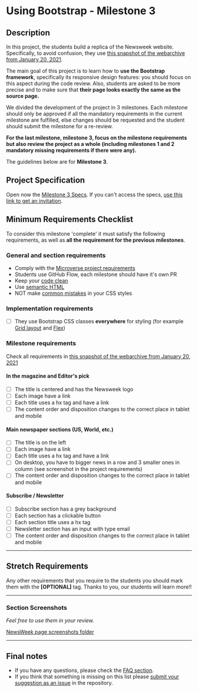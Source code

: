 # Using Bootstrap - Milestone 3
## Description

In this project, the students build a replica of the Newsweek website. Specifically, to avoid confusion, they use [this snapshot of the webarchive from January 20, 2021](https://web.archive.org/web/20210120125445/https://www.newsweek.com/).

The main goal of this project is to learn how to **use the Bootstrap framework**, specifically its responsive design features: you should focus on this aspect during the code review. Also, students are asked to be more precise and to make sure that **their page looks exactly the same as the source page.**

We divided the development of the project in 3 milestones.
Each milestone should only be approved if all the mandatory requirements in the current milestone are fulfilled, else changes should be requested and the student should submit the milestone for a re-review.

**For the last milestone, milestone 3, focus on the milestone requirements but also review the project as a whole (including milestones 1 and 2 mandatory missing requirements if there were any).**


The guidelines below are for **Milestone 3**. 

## Project Specification

Open now the [Milestone 3 Specs](https://microverse.pathwright.com/library/new-technical-curriculum/177956/path/step/104328878/). If you can't access the specs, [use this link to get an invitation](https://microverse.pathwright.com/library/new-technical-curriculum/register/177956/?ic=eyJ0eXAiOiJKV1QiLCJhbGciOiJIUzI1NiJ9.eyJpbnZpdGVfdHlwZSI6MSwic2Nob29sX2lkIjoxMzU3NCwic2VuZGVyX2lkIjo5NDMwNjIsIm9mZmVyaW5nX2lkIjoxNzc5NTYsInJvbGUiOjV9.gAwgRhS7qlwhDf0b6Q53A1tdSRPSbubfxUPGohDrO1E).


## Minimum Requirements Checklist

To consider this milestone 'complete' it must satisfy the following requirements, as well as **all the requirement for the previous milestones**.

### General and section requirements
- Comply with the [Microverse project requirements](https://microverse.zendesk.com/hc/en-us/articles/360057489093-General-Requirements-for-Microverse-Projects)
- Students use GitHub Flow, each milestone should have it's own PR
- Keep your [code clean](https://www.w3schools.com/html/html5_syntax.asp)
- Use [semantic HTML](https://www.w3schools.com/html/html5_semantic_elements.asp)
- NOT make [common mistakes](https://speckyboy.com/good-bad-css-practices) in your CSS styles

### Implementation requirements

- [ ] They use Bootstrap CSS classes **everywhere** for styling (for example [Grid layout](https://getbootstrap.com/docs/4.3/layout/overview/) and [Flex](https://getbootstrap.com/docs/4.3/layout/utilities-for-layout/#flexbox-options))

### Milestone requirements
Check all requirements in [this snapshot of the webarchive from January 20, 2021](https://web.archive.org/web/20210120125445/https://www.newsweek.com/)

#### In the magazine and Editor's pick
- [ ] The title is centered and has the Newsweek logo
- [ ] Each image have a link
- [ ] Each title uses a hx tag and have a link
- [ ] The content order and disposition changes to the correct place in tablet and mobile

#### Main newspaper sections (US, World, etc.)
- [ ] The title is on the left
- [ ] Each image have a link
- [ ] Each title uses a hx tag and have a link
- [ ] On desktop, you have to bigger news in a row and 3 smaller ones in column (see screenshot in the project requirements)
- [ ] The content order and disposition changes to the correct place in tablet and mobile

#### Subscribe / Newsletter
- [ ] Subscribe section has a grey background
- [ ] Each section has a clickable button
- [ ] Each section title uses a hx tag
- [ ] Newsletter section has an input with type email
- [ ] The content order and disposition changes to the correct place in tablet and mobile

---

## Stretch Requirements

Any other requirements that you require to the students you should mark them with the **[OPTIONAL]** tag. Thanks to you, our students will learn more!!

---

### Section Screenshots
_Feel free to use them in your review._

[NewsWeek page screenshots folder](https://gitlab.com/microverse/guides/projects/requirements_screenshots/raw/master/images/html_css/using_bootstrap/page_layout)

---

## Final notes

- If you have any questions, please check the [FAQ section](https://gitlab.com/microverse/guides/tse/how_to_be_a_tse/blob/master/faq/faq.md).
- If you think that something is missing on this list please [submit your suggestion as an issue](https://gitlab.com/microverse/guides/code_review/code_review_guidelines/issues/new) in the repository.

